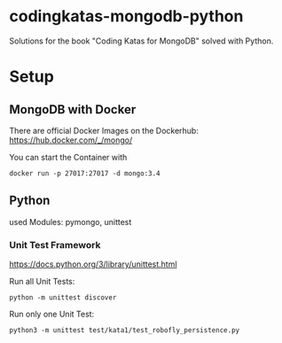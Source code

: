 codingkatas-mongodb-python
==========================

Solutions for the book "Coding Katas for MongoDB" solved with Python.


# Setup

## MongoDB with Docker

There are official Docker Images on the Dockerhub:
https://hub.docker.com/_/mongo/

You can start the Container with

```
docker run -p 27017:27017 -d mongo:3.4
```

## Python 

used Modules: pymongo, unittest

### Unit Test Framework

https://docs.python.org/3/library/unittest.html

Run all Unit Tests:

```
python -m unittest discover
```

Run only one Unit Test:

```
python3 -m unittest test/kata1/test_robofly_persistence.py
```